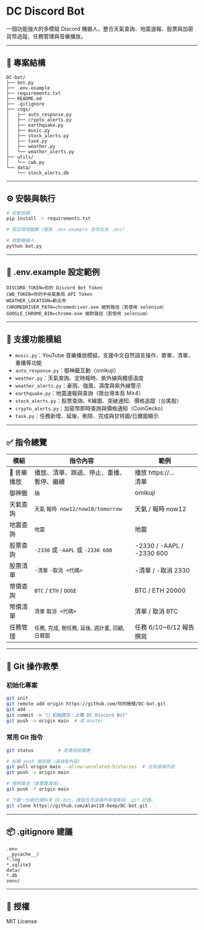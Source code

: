 # DC Discord Bot

一個功能強大的多模組 Discord 機器人，整合天氣查詢、地震速報、股票與加密貨幣追蹤、任務管理與音樂播放。

---

## 📁 專案結構

```
DC-bot/
├── bot.py
├── .env.example
├── requirements.txt
├── README.md
├── .gitignore
├── cogs/
│   ├── auto_response.py
│   ├── crypto_alerts.py
│   ├── earthquake.py
│   ├── music.py
│   ├── stock_alerts.py
│   ├── task.py
│   ├── weather.py
│   └── weather_alerts.py
├── utils/
│   └── cwb.py
└── data/
    └── stock_alerts.db
```

---

## ⚙️ 安裝與執行

```bash
# 安裝依賴
pip install -r requirements.txt

# 設定環境變數（複製 .env.example 並改名為 .env）

# 啟動機器人
python bot.py
```

---

## 🔐 .env.example 設定範例

```env
DISCORD_TOKEN=你的 Discord Bot Token
CWB_TOKEN=你的中央氣象局 API Token
WEATHER_LOCATION=新北市
CHROMEDRIVER_PATH=chromedriver.exe 絕對路徑（若使用 selenium）
GOOGLE_CHROME_BIN=chrome.exe 絕對路徑（若使用 selenium）
```

---

## 🧠 支援功能模組

- `music.py`：YouTube 音樂播放模組，支援中文自然語言操作、歌單、清單、重播等功能
- `auto_response.py`：御神籤互動（omikuji）
- `weather.py`：天氣查詢、定時報時、紫外線與體感溫度
- `weather_alerts.py`：豪雨、強風、濕度與紫外線警示
- `earthquake.py`：地震速報與查詢（限台灣本島 M≥4）
- `stock_alerts.py`：股票查詢、K線圖、突破通知、價格追蹤（台美股）
- `crypto_alerts.py`：加密幣即時查詢與價格通知（CoinGecko）
- `task.py`：任務新增、延後、刪除、完成與甘特圖/日曆圖顯示

---

## ✅ 指令總覽

| 模組       | 指令內容                                           | 範例                                 |
|------------|----------------------------------------------------|--------------------------------------|
| 🎵 音樂播放 | 播放、清單、跳過、停止、重播、暫停、繼續           | 播放 https://... <br> 清單           |
| 御神籤     | `抽`                                         | omikuji                              |
| 天氣查詢   | `天氣` `報時 now12/now18/tomorrow`               | 天氣 / 報時 now12                   |
| 地震查詢   | `地震`                                             | 地震                                 |
| 股票查詢   | `-2330` 或 `-AAPL` 或 `-2330 600`                 | -2330 / -AAPL / -2330 600            |
| 股票清單   | `-清單` `-取消 <代碼>`                            | -清單 / -取消 2330                  |
| 幣價查詢   | `BTC` / `ETH` / `DOGE`                            | BTC / ETH 20000                      |
| 幣價清單   | `清單` `取消 <代碼>`                              | 清單 / 取消 BTC                     |
| 任務管理   | `任務`, `完成`, `刪任務`, `延後`, `週計畫`, `回顧`, `日曆圖` | 任務 6/10~6/12 報告撰寫     |

---

## 🧪 Git 操作教學

### 初始化專案
```bash
git init
git remote add origin https://github.com/你的帳號/DC-bot.git
git add .
git commit -m "🎉 初始提交：上傳 DC Discord Bot"
git push -u origin main  # 或 master
```

### 常用 Git 指令
```bash
git status         # 查看目前變更

# 如果 push 被拒絕（遠端有內容）
git pull origin main --allow-unrelated-histories  # 合併遠端內容
git push -u origin main

# 強制推送（會覆蓋遠端）
git push -f origin main

# 下載一份新的資料夾 DC-bot，裡面包含遠端所有檔案與 .git 記錄。
git clone https://github.com/Alan110-beep/DC-bot.git
```

---

## 📦 .gitignore 建議
```
.env
__pycache__/
*.log
*.sqlite3
data/
*.db
venv/
```

---

## 📜 授權
MIT License
